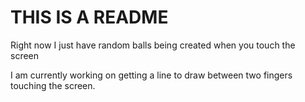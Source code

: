 THIS IS A README
===

Right now I just have random balls being created when you touch the screen

I am currently working on getting a line to draw between two fingers touching the screen.
